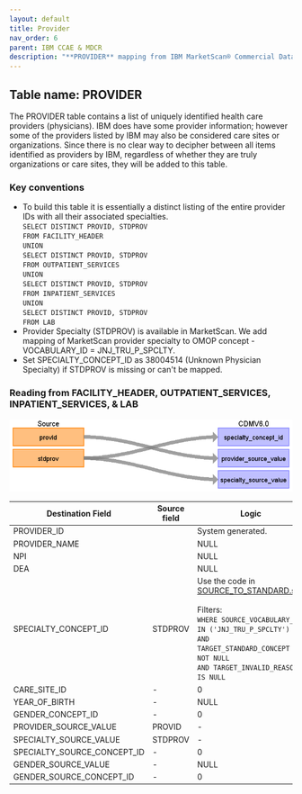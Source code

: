 ```yaml
---
layout: default
title: Provider
nav_order: 6
parent: IBM CCAE & MDCR
description: "**PROVIDER** mapping from IBM MarketScan® Commercial Database (CCAE) & IBM MarketScan® Medicare Supplemental Database (MDCR) **FACILITY_HEADER**, **OUTPATIENT_SERVICES**, **INPATIENT_SERVICES**, and **LAB**."
---
```


## Table name: **PROVIDER**

The PROVIDER table contains a list of uniquely identified health care providers (physicians).  IBM does have some provider information; however some of the providers listed by IBM may also be considered care sites or organizations.  Since there is no clear way to decipher between all items identified as providers by IBM, regardless of whether they are truly organizations or care sites, they will be added to this table.

### Key conventions
* To build this table it is essentially a distinct listing of the entire provider IDs with all their associated specialties. 
<br>`SELECT DISTINCT PROVID, STDPROV`
<br>`FROM FACILITY_HEADER`
<br>`UNION`
<br>`SELECT DISTINCT PROVID, STDPROV`
<br>`FROM OUTPATIENT_SERVICES`
<br>`UNION`
<br>`SELECT DISTINCT PROVID, STDPROV`
<br>`FROM INPATIENT_SERVICES`
<br>`UNION`
<br>`SELECT DISTINCT PROVID, STDPROV`
<br>`FROM LAB`
* Provider Specialty (STDPROV) is available in MarketScan. We add mapping of MarketScan provider specialty to OMOP concept - VOCABULARY_ID = JNJ_TRU_P_SPCLTY. 
* Set SPECIALTY_CONCEPT_ID as 38004514 (Unknown Physician Specialty) if STDPROV is missing or can't be mapped.

### Reading from **FACILITY_HEADER**, **OUTPATIENT_SERVICES**, **INPATIENT_SERVICES**, & **LAB**

![](images/image13.png)

| Destination Field | Source field | Logic | Comment field |
| --- | --- | --- | --- |
| PROVIDER_ID |  | System generated. |  |
| PROVIDER_NAME |  | NULL |  |
| NPI |  | NULL |  |
| DEA |  | NULL |  |
| SPECIALTY_CONCEPT_ID | STDPROV | Use the code in [SOURCE_TO_STANDARD.sql](https://github.com/OHDSI/ETL-LambdaBuilder/blob/master/docs/Standard%20Queries/SOURCE_TO_STANDARD.sql). <br><br>Filters: <br>`WHERE SOURCE_VOCABULARY_ID IN ('JNJ_TRU_P_SPCLTY')` <br>`AND TARGET_STANDARD_CONCEPT IS NOT NULL` <br>`AND TARGET_INVALID_REASON IS NULL` | Set SPECIALTY_CONCEPT_ID as 38004514 (Unknown Physician Specialty) if STDPROV is missing or cannot be mapped.<br> |
| CARE_SITE_ID | - | 0 | - |
| YEAR_OF_BIRTH | - | NULL | - |
| GENDER_CONCEPT_ID | - | 0 | - |
| PROVIDER_SOURCE_VALUE | PROVID | - | - |
| SPECIALTY_SOURCE_VALUE | STDPROV | - | - |
| SPECIALTY_SOURCE_CONCEPT_ID | - | 0 | - |
| GENDER_SOURCE_VALUE | - | NULL | - |
| GENDER_SOURCE_CONCEPT_ID | - | 0 | - |